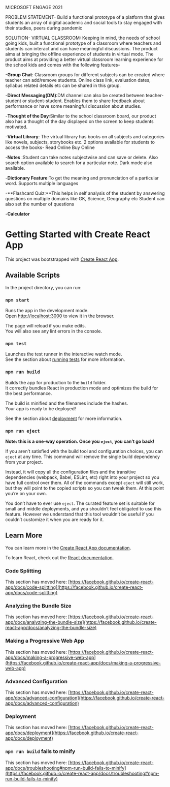 MICROSOFT ENGAGE 2021

PROBLEM STATEMENT-
Build a functional prototype of a platform that gives students an array of digital academic and social tools to stay engaged with their studies, peers during pandemic

SOLUTION-
VIRTUAL CLASSROOM: 
Keeping in mind, the needs of school going kids, built a functional prototype of a classroom where teachers and students can interact and can have meaningful discussions. The product aims at bringing the offline experience of students in virtual mode.
The product aims at providing a better virtual classroom learning experience for the school kids and comes with the following features-

  **-Group Chat**: Classroom groups for different subjects can be created where teacher can add/remove students. Online class link, evaluation dates, syllabus related details etc  can be shared in this group.

  -**Direct Messaging(DM)**:DM channel can also be created between teacher-student or student-student. Enables them to share feedback about performance or have some meaningful discussion about studies.

  -**Thought of the Day**:Similar to the school classroom board, our product also has a thought of the day displayed on the screen to keep students motivated.

  -**Virtual Library**: The virtual library has books on all subjects and categories like novels, subjects, storybooks etc. 2 options available for students to access the books-
  Read Online
  Buy Online 

  -**Notes** :Student can take notes subjectwise and can save or delete. Also search option available to search for a particular note. Dark mode also available.
  
  -**Dictionary Feature**:To get the meaning and pronunciation of a particular word. Supports multiple languages

  -**Flashcard Quiz:**This helps in self analysis of the student by answering questions on multiple domains like GK, Science, Geography etc Student can also set the number of questions

  -**Calculator**
 

# Getting Started with Create React App

This project was bootstrapped with [Create React App](https://github.com/facebook/create-react-app).

## Available Scripts

In the project directory, you can run:

### `npm start`

Runs the app in the development mode.\
Open [http://localhost:3000](http://localhost:3000) to view it in the browser.

The page will reload if you make edits.\
You will also see any lint errors in the console.

### `npm test`

Launches the test runner in the interactive watch mode.\
See the section about [running tests](https://facebook.github.io/create-react-app/docs/running-tests) for more information.

### `npm run build`

Builds the app for production to the `build` folder.\
It correctly bundles React in production mode and optimizes the build for the best performance.

The build is minified and the filenames include the hashes.\
Your app is ready to be deployed!

See the section about [deployment](https://facebook.github.io/create-react-app/docs/deployment) for more information.

### `npm run eject`

**Note: this is a one-way operation. Once you `eject`, you can’t go back!**

If you aren’t satisfied with the build tool and configuration choices, you can `eject` at any time. This command will remove the single build dependency from your project.

Instead, it will copy all the configuration files and the transitive dependencies (webpack, Babel, ESLint, etc) right into your project so you have full control over them. All of the commands except `eject` will still work, but they will point to the copied scripts so you can tweak them. At this point you’re on your own.

You don’t have to ever use `eject`. The curated feature set is suitable for small and middle deployments, and you shouldn’t feel obligated to use this feature. However we understand that this tool wouldn’t be useful if you couldn’t customize it when you are ready for it.

## Learn More

You can learn more in the [Create React App documentation](https://facebook.github.io/create-react-app/docs/getting-started).

To learn React, check out the [React documentation](https://reactjs.org/).

### Code Splitting

This section has moved here: [https://facebook.github.io/create-react-app/docs/code-splitting](https://facebook.github.io/create-react-app/docs/code-splitting)

### Analyzing the Bundle Size

This section has moved here: [https://facebook.github.io/create-react-app/docs/analyzing-the-bundle-size](https://facebook.github.io/create-react-app/docs/analyzing-the-bundle-size)

### Making a Progressive Web App

This section has moved here: [https://facebook.github.io/create-react-app/docs/making-a-progressive-web-app](https://facebook.github.io/create-react-app/docs/making-a-progressive-web-app)

### Advanced Configuration

This section has moved here: [https://facebook.github.io/create-react-app/docs/advanced-configuration](https://facebook.github.io/create-react-app/docs/advanced-configuration)

### Deployment

This section has moved here: [https://facebook.github.io/create-react-app/docs/deployment](https://facebook.github.io/create-react-app/docs/deployment)

### `npm run build` fails to minify

This section has moved here: [https://facebook.github.io/create-react-app/docs/troubleshooting#npm-run-build-fails-to-minify](https://facebook.github.io/create-react-app/docs/troubleshooting#npm-run-build-fails-to-minify)
